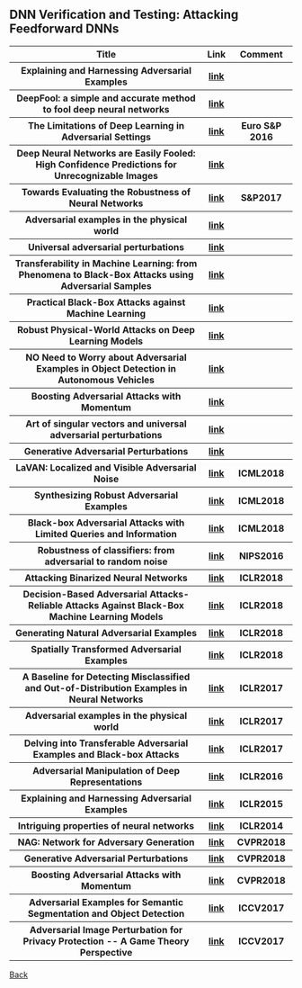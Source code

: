<head>
  <meta charset="utf-8">

  <meta name="description" content="DNN Verification and Testing: Attacking Techniques">
  <meta name="author" content="SitePoint">

  <link rel="stylesheet" href="css/styles.css?v=1.0">

  <!--[if lt IE 9]>
    <script src="https://cdnjs.cloudflare.com/ajax/libs/html5shiv/3.7.3/html5shiv.js"></script>
  <![endif]-->
</head>

<body>
  
  <h2>DNN Verification and Testing: Attacking Feedforward DNNs </h2>
  
<table class="tg">
  <tr>
    <th class="tg-yw4l"> Title </th> 
    <th> Link </th>    
    <th class="tg-yw4l"> Comment </th> 
  </tr>
  
  <tr>
    <th class="tg-yw4l"> Explaining and Harnessing Adversarial Examples </th> 
    <th> <a href="https://arxiv.org/abs/1412.6572">link</a> </th>  
    <th class="tg-yw4l">  </th>   
  </tr>
  
  <tr>      
    <th class="tg-yw4l"> DeepFool: a simple and accurate method to fool deep neural networks </th> 
    <th> <a href="https://arxiv.org/abs/1511.04599">link</a> </th> 
    <th class="tg-yw4l">  </th> 
  </tr>
  
  <tr>      
    <th class="tg-yw4l"> The Limitations of Deep Learning in Adversarial Settings </th> 
    <th> <a href="https://arxiv.org/abs/1511.07528">link</a> </th> 
    <th class="tg-yw4l">  Euro S&P 2016 </th> 
  </tr>
  
  <tr>      
    <th class="tg-yw4l"> Deep Neural Networks are Easily Fooled: High Confidence Predictions for Unrecognizable Images </th> 
    <th> <a href="https://arxiv.org/abs/1412.1897">link</a> </th> 
    <th class="tg-yw4l">  </th> 
  </tr>
  
  <tr>      
    <th class="tg-yw4l"> Towards Evaluating the Robustness of Neural Networks </th> 
    <th> <a href="https://arxiv.org/abs/1608.04644">link</a> </th> 
    <th class="tg-yw4l">  S&P2017 </th> 
  </tr>
  
  <tr>      
    <th class="tg-yw4l"> Adversarial examples in the physical world </th> 
    <th> <a href="https://arxiv.org/abs/1607.02533">link</a> </th> 
    <th class="tg-yw4l">  </th> 
  </tr>
  
  <tr>      
    <th class="tg-yw4l"> Universal adversarial perturbations </th> 
    <th> <a href="https://arxiv.org/abs/1610.08401">link</a> </th> 
    <th class="tg-yw4l">  </th> 
  </tr>
  
  <tr>      
    <th class="tg-yw4l"> Transferability in Machine Learning: from Phenomena to Black-Box Attacks using Adversarial Samples </th> 
    <th> <a href="https://arxiv.org/abs/1605.07277">link</a> </th> 
    <th class="tg-yw4l">  </th> 
  </tr>
  
  <tr>      
    <th class="tg-yw4l"> Practical Black-Box Attacks against Machine Learning </th> 
    <th> <a href="https://arxiv.org/abs/1602.02697">link</a> </th> 
    <th class="tg-yw4l">  </th> 
  </tr>
  
  <tr>      
    <th class="tg-yw4l"> Robust Physical-World Attacks on Deep Learning Models </th> 
    <th> <a href="https://arxiv.org/abs/1707.08945">link</a> </th> 
    <th class="tg-yw4l">  </th> 
  </tr>
  
  <tr>      
    <th class="tg-yw4l"> NO Need to Worry about Adversarial Examples in Object Detection in Autonomous Vehicles </th> 
    <th> <a href="https://arxiv.org/abs/1707.03501">link</a> </th> 
    <th class="tg-yw4l">  </th> 
  </tr>
  
  <tr>      
    <th class="tg-yw4l"> Boosting Adversarial Attacks with Momentum </th> 
    <th> <a href="http://openaccess.thecvf.com/content_cvpr_2018/papers/Dong_Boosting_Adversarial_Attacks_CVPR_2018_paper.pdf">link</a></th> 
    <th class="tg-yw4l">  </th> 
  </tr>
  
  
   <tr>      
    <th class="tg-yw4l"> Art of singular vectors and universal adversarial perturbations </th> 
    <th> <a href="http://openaccess.thecvf.com/content_cvpr_2018/papers/Khrulkov_Art_of_Singular_CVPR_2018_paper.pdf">link</a> </th> 
    <th class="tg-yw4l">  </th> 
  </tr>
  
   <tr>      
    <th class="tg-yw4l">   Generative Adversarial Perturbations </th> 
    <th> <a href="http://openaccess.thecvf.com/content_cvpr_2018/papers/Poursaeed_Generative_Adversarial_Perturbations_CVPR_2018_paper.pdf">link</a> </th> 
    <th class="tg-yw4l">  </th> 
  </tr>
  
   <tr>      
    <th class="tg-yw4l">  LaVAN: Localized and Visible Adversarial Noise </th> 
    <th> <a href="https://arxiv.org/pdf/1801.02608.pdf">link</a> </th> 
    <th class="tg-yw4l"> ICML2018 </th> 
  </tr>
  
   <tr>      
    <th class="tg-yw4l">  Synthesizing Robust Adversarial Examples </th> 
    <th> <a href="https://arxiv.org/abs/1707.07397">link</a> </th> 
    <th class="tg-yw4l"> ICML2018 </th> 
  </tr>
  
  
   <tr>      
    <th class="tg-yw4l"> Black-box Adversarial Attacks with Limited Queries and Information </th> 
    <th> <a href="https://arxiv.org/abs/1804.08598">link</a> </th> 
    <th class="tg-yw4l"> ICML2018 </th> 
  </tr>
  
   <tr>      
    <th class="tg-yw4l"> Robustness of classifiers: from adversarial to random noise </th> 
    <th> <a href="http://papers.nips.cc/paper/6331-robustness-of-classifiers-from-adversarial-to-random-noise">link</a> </th> 
    <th class="tg-yw4l"> NIPS2016 </th> 
  </tr>
  
   <tr>      
    <th class="tg-yw4l"> Attacking Binarized Neural Networks </th> 
    <th> <a href="https://arxiv.org/abs/1711.00449">link</a> </th> 
    <th class="tg-yw4l"> ICLR2018 </th> 
  </tr>
  
   <tr>      
    <th class="tg-yw4l">Decision-Based Adversarial Attacks- Reliable Attacks Against Black-Box Machine Learning Models</th> 
    <th> <a href="https://arxiv.org/abs/1712.04248">link</a> </th> 
    <th class="tg-yw4l"> ICLR2018 </th> 
  </tr>
  
   <tr>      
    <th class="tg-yw4l">Generating Natural Adversarial Examples</th> 
    <th> <a href="https://arxiv.org/abs/1710.11342">link</a> </th> 
    <th class="tg-yw4l"> ICLR2018 </th> 
  </tr>
  
   <tr>      
    <th class="tg-yw4l">Spatially Transformed Adversarial Examples</th> 
    <th> <a href="https://arxiv.org/abs/1801.02612">link</a> </th> 
    <th class="tg-yw4l"> ICLR2018 </th> 
  </tr>
  
   <tr>      
    <th class="tg-yw4l">A Baseline for Detecting Misclassified and Out-of-Distribution Examples in Neural Networks</th> 
    <th> <a href="https://arxiv.org/abs/1610.02136">link</a> </th> 
    <th class="tg-yw4l"> ICLR2017 </th> 
  </tr>
  
   <tr>      
    <th class="tg-yw4l">Adversarial examples in the physical world</th> 
    <th> <a href="https://arxiv.org/abs/1607.02533">link</a> </th> 
    <th class="tg-yw4l"> ICLR2017 </th> 
  </tr>
  
   <tr>      
    <th class="tg-yw4l">Delving into Transferable Adversarial Examples and Black-box Attacks</th> 
    <th> <a href="https://arxiv.org/abs/1611.02770">link</a> </th> 
    <th class="tg-yw4l"> ICLR2017 </th> 
  </tr>
  
   <tr>      
    <th class="tg-yw4l">Adversarial Manipulation of Deep Representations</th> 
    <th> <a href="https://arxiv.org/abs/1511.05122">link</a> </th> 
    <th class="tg-yw4l"> ICLR2016 </th> 
  </tr>
  
   <tr>      
    <th class="tg-yw4l">Explaining and Harnessing Adversarial Examples</th> 
    <th> <a href="https://arxiv.org/abs/1412.6572">link</a> </th> 
    <th class="tg-yw4l"> ICLR2015 </th> 
  </tr>
  
   <tr>      
    <th class="tg-yw4l">Intriguing properties of neural networks</th> 
    <th> <a href="https://arxiv.org/abs/1312.6199">link</a> </th> 
    <th class="tg-yw4l"> ICLR2014 </th> 
  </tr>

   <tr>      
    <th class="tg-yw4l">NAG: Network for Adversary Generation</th> 
    <th> <a href="http://openaccess.thecvf.com/content_cvpr_2018/papers/Mopuri_NAG_Network_for_CVPR_2018_paper.pdf">link</a> </th> 
    <th class="tg-yw4l"> CVPR2018 </th> 
  </tr>

   <tr>      
    <th class="tg-yw4l">Generative Adversarial Perturbations</th> 
    <th> <a href="http://openaccess.thecvf.com/content_cvpr_2018/papers/Poursaeed_Generative_Adversarial_Perturbations_CVPR_2018_paper.pdf">link</a> </th> 
    <th class="tg-yw4l"> CVPR2018 </th> 
  </tr>

   <tr>      
    <th class="tg-yw4l">Boosting Adversarial Attacks with Momentum</th> 
    <th> <a href="http://openaccess.thecvf.com/content_cvpr_2018/papers/Dong_Boosting_Adversarial_Attacks_CVPR_2018_paper.pdf">link</a> </th> 
    <th class="tg-yw4l"> CVPR2018 </th> 
  </tr>

   <tr>      
    <th class="tg-yw4l">Adversarial Examples for Semantic Segmentation and Object Detection</th> 
    <th> <a href="http://openaccess.thecvf.com/content_ICCV_2017/papers/Xie_Adversarial_Examples_for_ICCV_2017_paper.pdf">link</a> </th> 
    <th class="tg-yw4l"> ICCV2017 </th> 
  </tr>

   <tr>      
    <th class="tg-yw4l">Adversarial Image Perturbation for Privacy Protection -- A Game Theory Perspective</th> 
    <th> <a href="http://openaccess.thecvf.com/content_ICCV_2017/papers/Oh_Adversarial_Image_Perturbation_ICCV_2017_paper.pdf">link</a> </th> 
    <th class="tg-yw4l"> ICCV2017 </th> 
  </tr>
  
</table>

<a href="https://github.com/TrustAI/Literature-on-DNN-Verification-and-Testing">Back</a>
  
</body>
</html>
